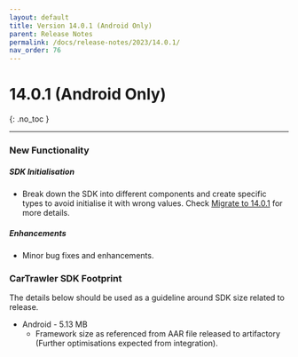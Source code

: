 ```yaml
---
layout: default
title: Version 14.0.1 (Android Only)
parent: Release Notes
permalink: /docs/release-notes/2023/14.0.1/
nav_order: 76
---
```


# 14.0.1 (Android Only)

{: .no_toc }

---

### New Functionality

##### SDK Initialisation
* Break down the SDK into different components and create specific types to avoid initialise it with wrong values. Check <a href="/docs/android/migrate/" target="_blank">Migrate to 14.0.1</a> for more details.

##### Enhancements
* Minor bug fixes and enhancements.

### CarTrawler SDK Footprint
The details below should be used as a guideline around SDK size related to release.
* Android - 5.13 MB
  * Framework size as referenced from AAR file released to artifactory (Further optimisations expected from integration).
